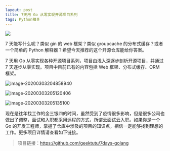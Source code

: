 ```yaml
---
layout: post
title: 7天用 Go 从零实现开源项目系列
tags: Python相关
---
```


![](https://7465-test-3c9b5e-books-1301492295.tcb.qcloud.la/mac_github_images/compress_go.cover.desin.parttern.png)

7 天能写什么呢？类似 gin 的 web 框架？类似 groupcache 的分布式缓存？或者一个简单的 Python 解释器？希望今天推荐的这个开源仓库能给你答案。

7 天用 Go 从零实现各种开源项目系列，项目由浅入深逐步剖析开源项目，并通过 7 天逐步从零实现。项目中目前已有的内容包括 Web 框架、分布式缓存、ORM 框架。

![image-20200303204858940](https://7465-test-3c9b5e-1-1301419220.tcb.qcloud.la/mac_github_images/compress_learn.go.01.png)

![image-20200303205120406](https://7465-test-3c9b5e-1-1301419220.tcb.qcloud.la/mac_github_images/compress_learn.go.02.png)

![image-20200303205135100](https://7465-test-3c9b5e-1-1301419220.tcb.qcloud.la/mac_github_images/compress_learn.go.03.png)

现在是往年找工作的金三银四的时间，虽然受到了疫情很多影响，但是很多公司也做出了调整，面试和入职都采用远程的方式，所谓云面试云入职。如果你是一个 Go 的开发工程师，掌握了仓库中涉及的项目的知识点，相信一定能够找到理想的工作。更多项目详情请查看如下链接。

> 项目链接：https://github.com/geektutu/7days-golang